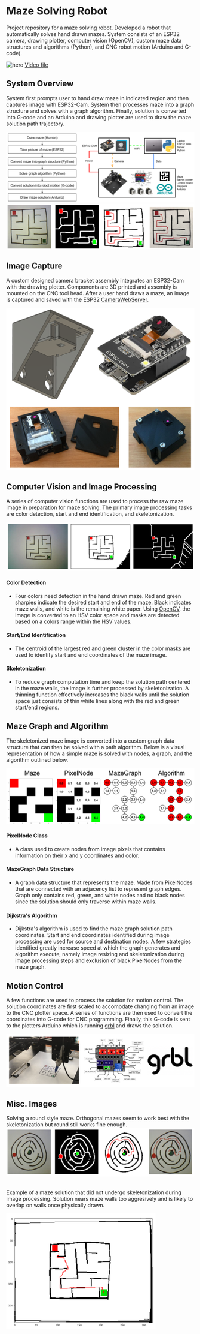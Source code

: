 # Maze Solving Robot
Project repository for a maze solving robot. Developed a robot that automatically solves hand drawn mazes. System consists of an ESP32 camera, drawing plotter, computer vision (OpenCV), custom maze data structures and algorithms (Python), and CNC robot motion (Arduino and G-code).

![hero](images/solution.gif)
[Video file](images/solution.MOV)

## System Overview
System first prompts user to hand draw maze in indicated region and then captures image with ESP32-Cam. System then processes maze into a graph structure and solves with a graph algorithm. Finally, solution is converted into G-code and an Arduino and drawing plotter are used to draw the maze solution path trajectory.

![](images/system_overview.png)
![](images/maze2_overview.png)

## Image Capture
A custom designed camera bracket assembly integrates an ESP32-Cam with the drawing plotter. Components are 3D printed and assembly is mounted on the CNC tool head. After a user hand draws a maze, an image is captured and saved with the ESP32 [CameraWebServer](https://github.com/espressif/arduino-esp32/blob/master/libraries/ESP32/examples/Camera/CameraWebServer/CameraWebServer.ino).

![](images/ESP32-CAM_overview.png)

## Computer Vision and Image Processing
A series of computer vision functions are used to process the raw maze image in preparation for maze solving. The primary image processing tasks are color detection, start and end identification, and skeletonization.

![](images/computer_vision_overview.png)

#### Color Detection
- Four colors need detection in the hand drawn maze. Red and green sharpies indicate the desired start and end of the maze. Black indicates maze walls, and white is the remaining white paper. Using [OpenCV]([url](https://github.com/opencv/opencv)), the image is converted to an HSV color space and masks are detected based on a colors range within the HSV values.

#### Start/End Identification
- The centroid of the largest red and green cluster in the color masks are used to identify start and end coordinates of the maze image.

#### Skeletonization
- To reduce graph computation time and keep the solution path centered in the maze walls, the image is further processed by skeletonization. A thinning function effectively increases the black walls until the solution space just consists of thin white lines along with the red and green start/end regions.

## Maze Graph and Algorithm
The skeletonized maze image is converted into a custom graph data structure that can then be solved with a path algorithm. Below is a visual representation of how a simple maze is solved with nodes, a graph, and the algorithm outlined below.

![](images/maze_simple_overview.png)

#### PixelNode Class
- A class used to create nodes from image pixels that contains information on their x and y coordinates and color.

#### MazeGraph Data Structure
- A graph data structure that represents the maze. Made from PixelNodes that are connected with an adjacency list to represent graph edges. Graph only contains red, green, and white nodes and no black nodes since the solution should only traverse within maze walls.

#### Dijkstra's Algorithm
- Dijkstra's algorithm is used to find the maze graph solution path coordinates. Start and end coordinates identified during image processing are used for source and destination nodes. A few strategies identified greatly increase speed at which the graph generates and algorithm execute, namely image resizing and skeletonization during image processing steps and exclusion of black PixelNodes from the maze graph.

## Motion Control
A few functions are used to process the solution for motion control. The solution coordinates are first scaled to accomodate changing from an image to the CNC plotter space. A series of functions are then used to convert the coordinates into G-code for CNC programming. Finally, this G-code is sent to the plotters Arduino which is running [grbl](https://github.com/grbl/grbl) and draws the solution.

![](images/motion_control_overview.png)

## Misc. Images
Solving a round style maze. Orthogonal mazes seem to work best with the skeletonization but round still works fine enough.
![](images/maze_round_overview.png)
<br />
<br />

Example of a maze solution that did not undergo skeletonization during image processing. Solution nears maze walls too aggresively and is likely to overlap on walls once physically drawn.
<p> <img src="images/maze1_solution_no_skeleton.png" width="400px"> </p>
